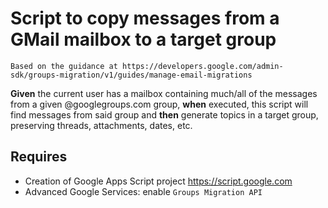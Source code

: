# Script to copy messages from a GMail mailbox to a target group

`Based on the guidance at https://developers.google.com/admin-sdk/groups-migration/v1/guides/manage-email-migrations`

**Given** the current user has a mailbox containing much/all of the messages from a given @googlegroups.com group, 
**when** executed, this script will find messages from said group and
**then** generate topics in a target group, preserving threads, attachments, dates, etc.

## Requires

* Creation of Google Apps Script project https://script.google.com
* Advanced Google Services: enable `Groups Migration API`
